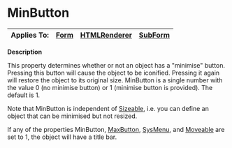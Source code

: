 




<h1 class="heading"><span class="name">MinButton</span></h1>

| Applies To: | [Form](./form.md) | [HTMLRenderer](./htmlrenderer.md) | [SubForm](./subform.md) |
| --- | --- | --- | ---  |


**Description**


This property determines whether or not an object has a "minimise" button. Pressing this button will cause the object to be iconified. Pressing it again will restore the object to its original size. MinButton is a single number with the value 0 (no minimise button) or 1 (minimise button is provided). The default is 1.


Note that MinButton is independent of [Sizeable](sizeable.md), i.e. you can define an object that can be minimised but not resized.


If any of the properties MinButton, [MaxButton](maxbutton.md), [SysMenu](sysmenu.md), and [Moveable](moveable.md) are set to 1, the object will have a title bar.



